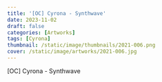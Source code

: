 ```yaml
---
title: '[OC] Cyrona - Synthwave'
date: 2023-11-02
draft: false
categories: [Artworks]
tags: [Cyrona]
thumbnail: /static/image/thumbnails/2021-006.png
cover: /static/image/artworks/2021-006.jpg
---
```

[OC] Cyrona - Synthwave
